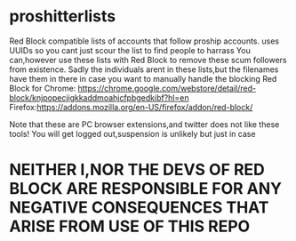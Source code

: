 # proshitterlists
Red Block compatible lists of accounts that follow proship accounts. uses UUIDs so you cant just scour the list to find people to harrass
You can,however use these lists with Red Block to remove these scum followers from existence. Sadly the individuals arent in these lists,but the filenames have them in there in case you want to manually handle the blocking
Red Block for Chrome: https://chrome.google.com/webstore/detail/red-block/knjpopecjigkkaddmoahjcfpbgedkibf?hl=en
Firefox:https://addons.mozilla.org/en-US/firefox/addon/red-block/

Note that these are PC browser extensions,and twitter does not like these tools! You will get logged out,suspension is unlikely but just in case


# NEITHER I,NOR THE DEVS OF RED BLOCK ARE RESPONSIBLE FOR ANY NEGATIVE CONSEQUENCES THAT ARISE FROM USE OF THIS REPO
